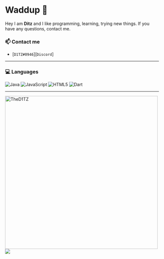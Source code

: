 # Waddup 👋

Hey I am **Ditz** and I like programming, learning, trying new things.
If you have any questions, contact me.

### 📫 Contact me

-  [`D1TZ#0946`][`Discord`]

---

### 💻 Languages
![Java](https://img.shields.io/badge/java-%23E34F26.svg?style=for-the-badge&logo=java&color=269dc7)
![JavaScript](https://img.shields.io/badge/javascript-%23323330.svg?style=for-the-badge&logo=javascript&logoColor=%23F7DF1E)
![HTML5](https://img.shields.io/badge/html5-%23E34F26.svg?style=for-the-badge&logo=html5&logoColor=white)
![Dart](https://img.shields.io/badge/dart-6DA55F?style=for-the-badge&logo=dart&color=2cb6f7)

---

<img  src="https://github-readme-stats.vercel.app/api/top-langs?username=TheD1TZ&show_icons=true&locale=en&layout=compact&text_color=daf7dc&bg_color=222222&title_color=ffffff" alt="TheD1TZ" width="500px"/>
<img src="https://github-readme-stats.vercel.app/api?username=TheD1TZ&&show_icons=true&title_color=ffffff&icon_color=ffffff&text_color=daf7dc&bg_color=222222">

